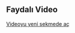 ## Faydalı Video

<a href="https://youtu.be/yAQp96swbuM" target="_blank" rel="noopener noreferrer">Videoyu yeni sekmede aç</a>
